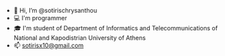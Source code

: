 - 👋 Hi, I’m @sotirischrysanthou
- 💻 I'm programmer
- 🎓 I'm student of 
	   Department of Informatics and Telecommunications
     of National and Kapodistrian University of Athens
- 📫 sotirisx10@gmail.com

<!---
sotirischrysanthou/sotirischrysanthou is a ✨ special ✨ repository because its `README.md` (this file) appears on your GitHub profile.
You can click the Preview link to take a look at your changes.
--->
